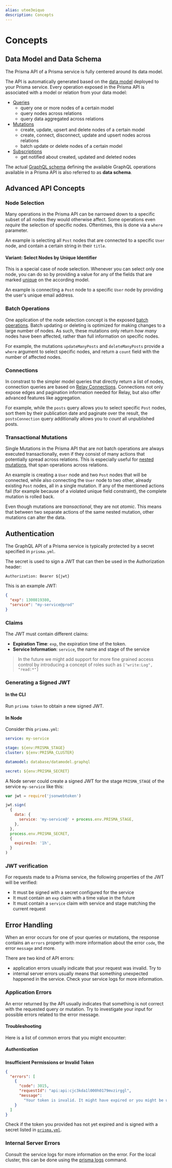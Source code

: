 ```yaml
---
alias: utee3eiquo
description: Concepts
---
```


# Concepts

## Data Model and Data Schema

The Prisma API of a Prisma service is fully centered around its data model.

The API is automatically generated based on the [data model](!alias-eiroozae8u) deployed to your Prisma service.
Every operation exposed in the Prisma API is associated with a model or relation from your data model:

* [Queries](!alias-ahwee4zaey)
  * query one or more nodes of a certain model
  * query nodes across relations
  * query data aggregated across relations
* [Mutations](!alias-ol0yuoz6go)
  * create, update, upsert and delete nodes of a certain model
  * create, connect, disconnect, update and upsert nodes across relations
  * batch update or delete nodes of a certain model
* [Subscriptions](!alias-aey0vohche)
  * get notified about created, updated and deleted nodes

The actual [GraphQL schema](https://blog.graph.cool/graphql-server-basics-the-schema-ac5e2950214e) defining the available GraphQL operations available in a Prisma API is also referred to as **data schema**.

## Advanced API Concepts

### Node Selection

Many operations in the Prisma API can be narrowed down to a specific subset of all nodes they would otherwise affect. Some operations even _require_ the selection of specific nodes. Oftentimes, this is done via a `where` parameter.

An example is selecting all `Post` nodes that are connected to a specific `User` node, and contain a certain string in their `title`.

#### Variant: Select Nodes by Unique Identifier

This is a special case of node selection. Whenever you can select only one node, you can do so by providing a value for any of the fields that are marked [unique](!alias-eiroozae8u#field-constraints) on the according model.

An example is connecting a `Post` node to a specific `User` node by providing the user's unique email address.

### Batch Operations

One application of the node selection concept is the exposed [batch operations](!alias-utee3eiquo#batch-operations). Batch updating or deleting is optimized for making changes to a large number of nodes. As such, these mutations only return _how many_ nodes have been affected, rather than full information on specific nodes.

For example, the mutations `updateManyPosts` and `deleteManyPosts` provide a `where` argument to select specific nodes, and return a `count` field with the number of affected nodes.

### Connections

In constrast to the simpler model queries that directly return a list of nodes, connection queries are based on [Relay Connections](https://facebook.github.io/relay/graphql/connections.htm). Connections not only expose edges and pagination information needed for Relay, but also offer advanced features like aggregation.

For example, while the `posts` query allows you to select specific `Post` nodes, sort them by their publication date and paginate over the result, the `postsConnection` query additionally allows you to _count_ all unpublished posts.

### Transactional Mutations

Single Mutations in the Prisma API that are not batch operations are always executed transactionally, even if they consist of many actions that potentially spread across relations. This is especially useful for [nested mutations](!alias-ol0yuoz6go#batch-mutations), that span operations across relations.

An example is creating a `User` node and two `Post` nodes that will be connected, while also connecting the `User` node to two other, already existing `Post` nodes, all in a single mutation. If any of the mentioned actions fail (for example because of a violated unique field constraint), the complete mutation is rolled back.

Even though mutations are _transactional_, they are not _atomic_. This means that between two separate actions of the same nested mutation, other mutations can alter the data.

## Authentication

The GraphQL API of a Prisma service is typically protected by a secret specified in `prisma.yml`.

The secret is used to sign a JWT that can then be used in the Authorization header:

```
Authorization: Bearer ${jwt}
```

This is an example JWT:

```json
{
  "exp": 1300819380,
  "service": "my-service@prod"
}
```

### Claims

The JWT must contain different claims:

* **Expiration Time**: `exp`, the expiration time of the token.
* **Service Information**: `service`, the name and stage of the service

> In the future we might add support for more fine grained access control by introducing a concept of roles such as `["write:Log", "read:*"]`

### Generating a Signed JWT

#### In the CLI

Run `prisma token` to obtain a new signed JWT.

#### In Node

Consider this `prisma.yml`:

```yml
service: my-service

stage: ${env:PRISMA_STAGE}
cluster: ${env:PRISMA_CLUSTER}

datamodel: database/datamodel.graphql

secret: ${env:PRISMA_SECRET}
```

A Node server could create a signed JWT for the stage `PRISMA_STAGE` of the service `my-service` like this:

```js
var jwt = require('jsonwebtoken')

jwt.sign(
  {
    data: {
      service: 'my-service@' + process.env.PRISMA_STAGE,
    },
  },
  process.env.PRISMA_SECRET,
  {
    expiresIn: '1h',
  }
)
```

### JWT verification

For requests made to a Prisma service, the following properties of the JWT will be verified:

* It must be signed with a secret configured for the service
* It must contain an `exp` claim with a time value in the future
* It must contain a `service` claim with service and stage matching the current request

## Error Handling

When an error occurs for one of your queries or mutations, the response contains an `errors` property with more information about the error `code`, the error `message` and more.

There are two kind of API errors:

* application errors usually indicate that your request was invalid. Try to
* internal server errors usually means that something unexpected happened in the service. Check your service logs for more information.

### Application Errors

An error returned by the API usually indicates that something is not correct with the requested query or mutation. Try to investigate your input for possible errors related to the error message.

#### Troubleshooting

Here is a list of common errors that you might encounter:

##### Authentication

**Insufficient Permissions or Invalid Token**

```json
{
  "errors": [
    {
      "code": 3015,
      "requestId": "api:api:cjc3kda1l000h0179mvzirggl",
      "message":
        "Your token is invalid. It might have expired or you might be using a token from a different project."
    }
  ]
}
```

Check if the token you provided has not yet expired and is signed with a secret listed in [`prisma.yml`](!alias-foatho8aip).

### Internal Server Errors

Consult the service logs for more information on the error. For the local cluster, this can be done using the [prisma logs](!alias-aenael2eek) command.
